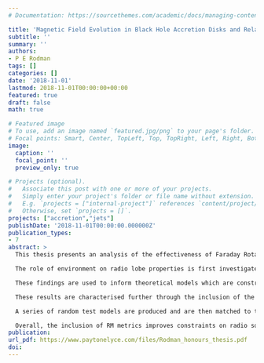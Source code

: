 ```yaml
---
# Documentation: https://sourcethemes.com/academic/docs/managing-content/

title: 'Magnetic Field Evolution in Black Hole Accretion Disks and Relativistic Jets'
subtitle: ''
summary: ''
authors:
- P E Rodman
tags: []
categories: []
date: '2018-11-01'
lastmod: 2018-11-01T00:00:00+00:00
featured: true
draft: false
math: true

# Featured image
# To use, add an image named `featured.jpg/png` to your page's folder.
# Focal points: Smart, Center, TopLeft, Top, TopRight, Left, Right, BottomLeft, Bottom, BottomRight.
image:
  caption: ''
  focal_point: ''
  preview_only: true

# Projects (optional).
#   Associate this post with one or more of your projects.
#   Simply enter your project's folder or file name without extension.
#   E.g. `projects = ["internal-project"]` references `content/project/deep-learning/index.md`.
#   Otherwise, set `projects = []`.
projects: ["accretion","jets"]
publishDate: '2018-11-01T00:00:00.000000Z'
publication_types:
- 7
abstract: >
  This thesis presents an analysis of the effectiveness of Faraday Rotation and its associated measures in helping to constrain the properties of observed AGN radio lobes and their surrounding environment. A study of Faraday Rotation through the Rotation Measure (RM) distribution allows for a line-of-sight computation of both the thermal electron number density ($n_e$) and magnetic ﬁeld ($B$) distributions in the intracluster medium (ICM), and so the RM, in conjunction with other common radio observables, may be used to infer such parameters as the cluster mass or source orientation with respect to the plane of the sky.

  The role of environment on radio lobe properties is first investigated with a sample of 16 Fanaroff-Riley Type II (FR-II) sources, 6 FR-I sources, and one hybrid morphology radio source (HyMoRS) from the Radio Galaxy Zoo (RGZ) citizen science project. These radio lobes have total linear sizes exceeding $\sim100$~kpc and redshifts of $z < 0.3$. FR-I sources appear to be hosted by more massive galaxies, consistent with previous studies. For the FR-II sample, the degree of asymmetry in radio lobe properties of length and luminosity are compared to asymmetry in the surrounding environment, as quantified through optical galaxy clustering. Radio lobe length is found to be anti-correlated with both galaxy clustering and lobe luminosity for FR-IIs, which is in quantitative agreement with predictions from radio source dynamical models, and suggest that galaxy clustering provides a useful proxy for the ambient gas density distribution encountered by the radio lobes.

  These findings are used to inform theoretical models which are constructed for both n e and B within clusters of varying mass and for radio sources of varying orientation, placed at $z < 0.05$ from which the RM distribution was calculated. It is found that an underlying power-law density distribution leads to significant asymmetry in the magnitude of the RM distribution, whilst B controls the variance in RM along the projected jet axis. Together these two results show that, for a radio source pointing out at some angle to the plane of the sky, the far lobe will preferentially exhibit greater variance and magnitude in RM, and will consequently show greater depolarisation. This result is in broad agreement with those expected by the Laing-Garrington effect, in which linearly polarised light travelling through a greater path length to the observer is incident upon more of the intervening depolarising, magnetised medium.

  These results are characterised further through the inclusion of the dynamical radio source model Radio AGN in Semi-analytic Environments (RAiSE), which provided more physically-realistic radio source parameters up to an age of 1 Gyr. These models are combined for those of the density and magnetic ﬁeld distributions, and the resultant RM distribution is once again calculated alongside observables for the total source length D and total source luminosity $L_{\nu}$ for frequency $\nu$. The possible signatures of the Laing-Garrington effect are characterised by two new observables: the standard deviation of the RM ($\sigma_{\rm RM}$), and the change in the variance of the RM (the heteroscedasticity, $H$).

  A series of random test models are produced and are then matched to the nearest model within the known population based on a $\chi^2$ parameter estimation on $L_{\nu}$ and $D$, which is then repeated for all of $L_{\nu}$, $D$, $\sigma_{\rm RM}$, and $H$. Test sources appear to match more precisely to the nearest known model when the additional RM metrics are included in the $\chi^2$-test. The confidence on the ﬁt around some small tolerance for the source orientation $\theta$ is increased by a factor of $1.38\times 10^4$, whilst that of the cluster dark matter halo mass $M_{200}$ is increased by a factor of $6.16 \pm 0.07$. The source age $t_{\rm age}$ and jet power $Q$ see increases of factors of $1.48 \pm 0.10$ and $1.01 \pm 0.06$ respectively. In all cases, the increase in confidence on the match is accompanied by a greater difference between the test and model value of that parameter, although this is expected due to sparse sampling of the parameter spaces within 0.25 dex for $Q$ and $M_{200}$, and 0.5 dex for $t_{\rm age}$. Assuming that one of $\theta$ or $M_{200}$ is known \textit{a priori} tends to further improve the model’s ability to match random test cases to those already known.

  Overall, the inclusion of RM metrics improves constraints on radio source and galaxy cluster properties for the models investigated within this thesis, making the Faraday Rotation from black hole jets a promising method by which to measure intracluster gas.
publication:
url_pdf: https://www.paytonelyce.com/files/Rodman_honours_thesis.pdf
doi:
---
```

